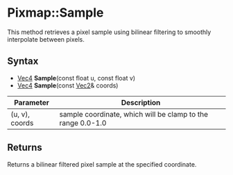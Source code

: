 # Pixmap::Sample

This method retrieves a pixel sample using bilinear filtering to smoothly interpolate between pixels.

## Syntax

- [Vec4](Vec4.md) **Sample**(const float u, const float v)
- [Vec4](Vec4.md) **Sample**(const [Vec2](Vec2.md)& coords)

| Parameter | Description |
|---|---|
| (u, v), coords | sample coordinate, which will be clamp to the range 0.0-1.0 |

## Returns 

Returns a bilinear filtered pixel sample at the specified coordinate.
